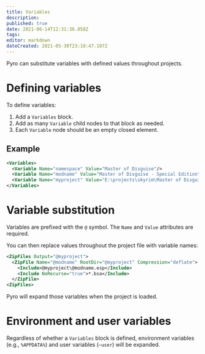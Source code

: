 ```yaml
---
title: Variables
description: 
published: true
date: 2021-06-14T12:31:36.858Z
tags: 
editor: markdown
dateCreated: 2021-05-30T23:18:47.107Z
---
```


Pyro can substitute variables with defined values throughout projects.


# Defining variables

To define variables:

1. Add a `Variables` block.
2. Add as many `Variable` child nodes to that block as needed.
3. Each `Variable` node should be an empty closed element.


## Example

```xml
<Variables>
  <Variable Name="namespace" Value="Master of Disguise"/>
  <Variable Name="modname" Value="Master of Disguise - Special Edition"/>
  <Variable Name="myproject" Value="E:\projects\skyrim\Master of Disguise - Special Edition"/>
</Variables>
```


# Variable substitution

Variables are prefixed with the `@` symbol. The `Name` and `Value` attributes are required.

You can then replace values throughout the project file with variable names:

```xml
<ZipFiles Output="@myproject">
  <ZipFile Name="@modname" RootDir="@myproject" Compression="deflate">
    <Include>@myproject\@modname.esp</Include>
    <Include NoRecurse="true">*.bsa</Include>
  </ZipFile>
<ZipFiles>
```

Pyro will expand those variables when the project is loaded.


# Environment and user variables

Regardless of whether a `Variables` block is defined, environment variables (e.g., `%APPDATA%`) and user variables (`~user`) will be expanded.
